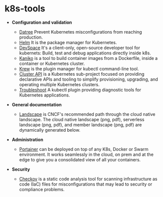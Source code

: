 # k8s-tools

- **Configuration and validation**
    - [Datree](https://www.datree.io/) Prevent Kubernetes misconfigurations from reaching production.
    - [Helm](https://helm.sh/)  It is the package manager for Kubernetes.
    - [DevSpace](https://devspace.sh) It's a client-only, open-source developer tool for kubernets: Build, test and debug applications directly inside k8s.
    - [Kaniko](https://github.com/GoogleContainerTools/kaniko) is a tool to build container images from a Dockerfile, inside a container or Kubernetes cluster.
    - [Krew](https://krew.sigs.k8s.io/)  is the plugin manager for kubectl command-line tool.
    - [Cluster API](https://cluster-api.sigs.k8s.io/) is a Kubernetes sub-project focused on providing declarative APIs and tooling to simplify provisioning, upgrading, and operating multiple Kubernetes clusters.
    - [Troubleshoot](https://troubleshoot.sh)  A kubectl plugin providing diagnostic tools for Kubernetes applications.
- **General documentation**
    - [Landscape](https://landscape.cncf.io/)  is CNCF's recommended path through the cloud native landscape. The cloud native landscape (png, pdf), serverless landscape (png, pdf), and member landscape (png, pdf) are dynamically generated below. 

- **Administration**
    - [Portainer](https://www.portainer.io/)  can be deployed on top of any K8s, Docker or Swarm environment. It works seamlessly in the cloud, on prem and at the edge to give you a consolidated view of all your containers. 
- **Security**
    - [Checkov](https://www.checkov.io/)  is a static code analysis tool for scanning infrastructure as code (IaC) files for misconfigurations that may lead to security or compliance problems. 


